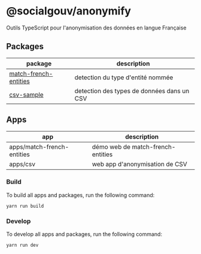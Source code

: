 # @socialgouv/anonymify

Outils TypeScript pour l'anonymisation des données en langue Française

## Packages

| package                                                   | description                                |
| --------------------------------------------------------- | ------------------------------------------ |
| [match-french-entities](./packages/match-french-entities) | detection du type d'entité nommée          |
| [csv-sample](./packages/csv-sample)                       | detection des types de données dans un CSV |

## Apps

| app                        | description                       |
| -------------------------- | --------------------------------- |
| apps/match-french-entities | démo web de match-french-entities |
| apps/csv                   | web app d'anonymisation de CSV    |

### Build

To build all apps and packages, run the following command:

```
yarn run build
```

### Develop

To develop all apps and packages, run the following command:

```
yarn run dev
```
